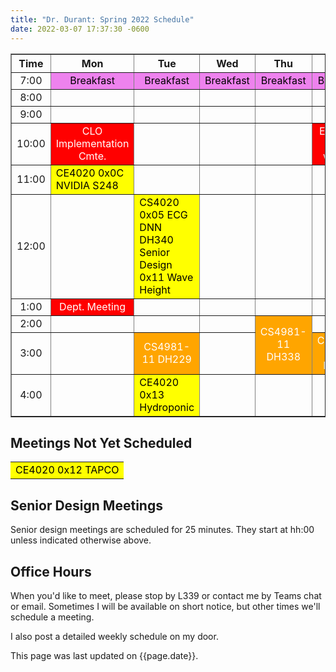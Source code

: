 ```yaml
---
title: "Dr. Durant: Spring 2022 Schedule"
date: 2022-03-07 17:37:30 -0600
---
```


<style type="text/css">
td        { text-align: center;                      }
td.am     { background-color: red;     color: white; }
td.ce4020 { background-color: yellow;  color: black; text-align: left; }
td.cs4981 { background-color: orange;  color: white; }
td.lunch  { background-color: violet;  color: black; }
</style>

<div align="center">
<table border>
<tr><th>Time</th>       <th>Mon</th>                                    <th>Tue</th>                                                                            <th>Wed</th>                        <th>Thu</th>                                        <th>Fri</th>                            </tr>
<tr><td>7:00</td>       <td class="lunch">Breakfast</td>                <td class="lunch">Breakfast</td>                                                        <td class="lunch">Breakfast</td>    <td class="lunch">Breakfast</td>                    <td class="lunch">Breakfast</td>        </tr>
<tr><td>8:00</td>       <td>&nbsp;</td>                                 <td>&nbsp;</td>                                                                         <td>&nbsp;</td>                     <td>&nbsp;</td>                                     <td>&nbsp;</td>                         </tr>
<tr><td>9:00</td>       <td>&nbsp;</td>                                 <td>&nbsp;</td>                                                                         <td>&nbsp;</td>                     <td>&nbsp;</td>                                     <td>&nbsp;</td>                         </tr>
<tr><td>10:00</td>      <td class="am">CLO Implementation Cmte.</td>    <td>&nbsp;</td>                                                                         <td>&nbsp;</td>                     <td>&nbsp;</td>                                     <td class="am">EECS PD (even weeks)</td></tr>
<tr><td>11:00</td>      <td class="ce4020">CE4020 0x0C NVIDIA S248</td> <td>&nbsp;</td>                                                                         <td>&nbsp;</td>                     <td>&nbsp;</td>                                     <td>&nbsp;</td>                         </tr>
<tr><td>12:00</td>      <td>&nbsp;</td>                                 <td class="ce4020">CS4020 0x05 ECG DNN DH340<br/>Senior Design 0x11 Wave Height</td>    <td>&nbsp;</td>                     <td>&nbsp;</td>                                     <td>&nbsp;</td>                         </tr>
<tr><td>1:00</td>       <td class="am">Dept. Meeting</td>               <td>&nbsp;</td>                                                                         <td>&nbsp;</td>                     <td>&nbsp;</td>                                     <td>&nbsp;</td>                         </tr>
<tr><td>2:00</td>       <td>&nbsp;</td>                                 <td>&nbsp;</td>                                                                         <td>&nbsp;</td>                     <td class="cs4981" rowspan="2">CS4981-11 DH338</td> <td>&nbsp;</td>                         </tr>
<tr><td>3:00</td>       <td>&nbsp;</td>                                 <td class="cs4981">CS4981-11 DH229</td>                                                 <td>&nbsp;</td>                                                                         <td class="cs4981">CS4981-11 DH229</td> </tr>
<tr><td>4:00</td>       <td>&nbsp;</td>                                 <td class="ce4020">CE4020 0x13 Hydroponic</td>                                          <td>&nbsp;</td>                     <td>&nbsp;</td>                                     <td>&nbsp;</td>                         </tr>
</table>
</div>

## Meetings Not Yet Scheduled
<table><tr>
<td class="ce4020">CE4020 0x12 TAPCO</td>
</tr></table>

## Senior Design Meetings

Senior design meetings are scheduled for 25 minutes. They start at hh:00 unless indicated otherwise above.

## Office Hours

When you'd like to meet, please stop by L339 or contact me by Teams chat or email. Sometimes I will be available on short notice, but other times we'll schedule a meeting.

I also post a detailed weekly schedule on my door.

This page was last updated on {{page.date}}.
